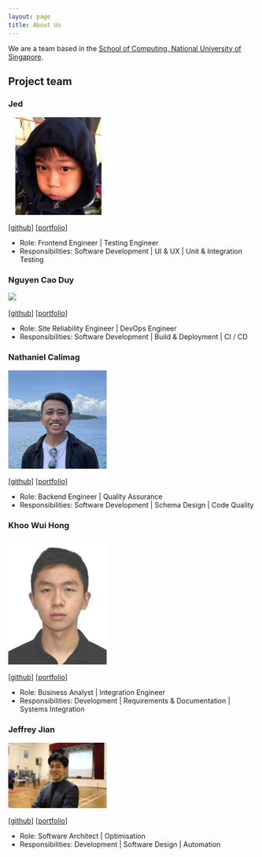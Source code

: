 ```yaml
---
layout: page
title: About Us
---
```


We are a team based in the [School of Computing, National University of Singapore](http://www.comp.nus.edu.sg).

## Project team

### Jed

<img src="images/jedkohjk.png" width="200px">

[[github](https://github.com/jedkohjk)]
[[portfolio](team/jedkohjk.md)]

* Role: Frontend Engineer | Testing Engineer
* Responsibilities: Software Development | UI & UX | Unit & Integration Testing

### Nguyen Cao Duy

<img src="images/ncduy0303.png" width="200px">

[[github](https://github.com/ncduy0303)]
[[portfolio](team/ncduy0303.md)]

* Role: Site Reliability Engineer | DevOps Engineer
* Responsibilities: Software Development | Build & Deployment | CI / CD 

### Nathaniel Calimag

<img src="images/nathanielcalimag.png" width="200px">

[[github](http://github.com/nathanielcalimag)]
[[portfolio](team/nathanielcalimag.md)]

* Role: Backend Engineer | Quality Assurance
* Responsibilities: Software Development | Schema Design | Code Quality

### Khoo Wui Hong

<img src="images/wui-hong.png" width="200px">

[[github](http://github.com/wui-hong)]
[[portfolio](team/wui-hong.md)]

* Role: Business Analyst | Integration Engineer
* Responsibilities: Development | Requirements & Documentation | Systems Integration

### Jeffrey Jian

<img src="images/jeffrey-jian.png" width="200px">

[[github](http://github.com/jeffrey-jian)]
[[portfolio](team/jeffrey-jian.md)]

* Role: Software Architect | Optimisation
* Responsibilities: Development | Software Design | Automation
